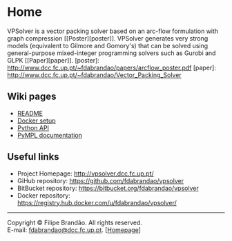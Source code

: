 # Home

VPSolver is a vector packing solver based on an arc-flow formulation with graph compression [[Poster][poster]]. VPSolver generates very strong models (equivalent to Gilmore and Gomory's) that can be solved using general-purpose mixed-integer programming solvers such as Gurobi and GLPK [[Paper][paper]].
   [poster]: http://www.dcc.fc.up.pt/~fdabrandao/papers/arcflow_poster.pdf
   [paper]: http://www.dcc.fc.up.pt/~fdabrandao/Vector_Packing_Solver

## Wiki pages
* [README](README)
* [Docker setup](Docker)
* [Python API](Python-API)
* [PyMPL documentation](PyMPL)

## Useful links
* Project Homepage: <http://vpsolver.dcc.fc.up.pt/>
* GiHub repository: <https://github.com/fdabrandao/vpsolver>
* BitBucket repository: <https://bitbucket.org/fdabrandao/vpsolver>
* Docker repository: <https://registry.hub.docker.com/u/fdabrandao/vpsolver/>

***
Copyright © Filipe Brandão. All rights reserved.  
E-mail: <fdabrandao@dcc.fc.up.pt>. [[Homepage](http://www.dcc.fc.up.pt/~fdabrandao/)]
